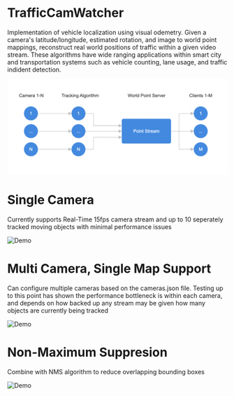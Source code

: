 # TrafficCamWatcher

Implementation of vehicle localization using visual odemetry. Given a camera's latitude/longitude, estimated rotation, and image to world point mappings, reconstruct real world positions of traffic within a given video stream. These algorithms have wide ranging applications within smart city and transportation systems such as vehicle counting, lane usage, and traffic indident detection.

<img src="example_output/reference_design.png">

# Single Camera

Currently supports Real-Time 15fps camera stream and up to 10 seperately tracked moving objects with minimal performance issues

![Demo](https://github.com/IanGluesing/TrafficCamWatcher/blob/main/example_output/single_camera_example.gif)


# Multi Camera, Single Map Support

Can configure multiple cameras based on the cameras.json file. Testing up to this point has shown the performance bottleneck is within each camera, and depends on how backed up any stream may be given how many objects are currently being tracked

![Demo](https://github.com/IanGluesing/TrafficCamWatcher/blob/main/example_output/multi_cam_output.gif)


# Non-Maximum Suppresion

Combine with NMS algorithm to reduce overlapping bounding boxes

![Demo](https://github.com/IanGluesing/TrafficCamWatcher/blob/main/example_output/nms_implementation.gif)